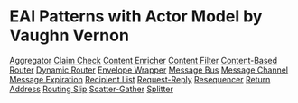 EAI Patterns with Actor Model by Vaughn Vernon
==============================================

[Aggregator](https://vaughnvernon.co/?p=539)
[Claim Check](https://vaughnvernon.co/?p=609)
[Content Enricher](https://vaughnvernon.co/?p=329)
[Content Filter](https://vaughnvernon.co/?p=363)
[Content-Based Router](https://vaughnvernon.co/?p=401)
[Dynamic Router](https://vaughnvernon.co/?p=430)
[Envelope Wrapper](https://vaughnvernon.co/?p=295)
[Message Bus](https://vaughnvernon.co/?p=670)
[Message Channel](https://vaughnvernon.co/?p=717)
[Message Expiration](https://vaughnvernon.co/?p=634)
[Recipient List](https://vaughnvernon.co/?p=518)
[Request-Reply](https://vaughnvernon.co/?p=261)
[Resequencer](https://vaughnvernon.co/?p=590)
[Return Address](https://vaughnvernon.co/?p=278)
[Routing Slip](https://vaughnvernon.co/?p=485)
[Scatter-Gather](https://vaughnvernon.co/?p=561)
[Splitter](https://vaughnvernon.co/?p=388)
